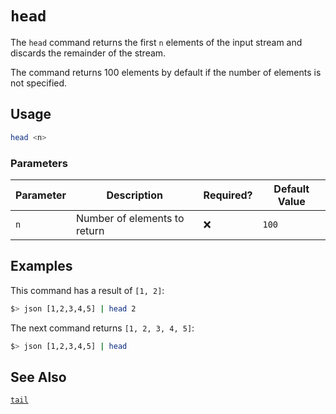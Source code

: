 # `head`

The `head` command returns the first `n` elements of the input stream and discards the remainder of the stream.

The command returns 100 elements by default if the number of elements is not specified.

## Usage

```bash
head <n>
```

### Parameters

| Parameter | Description                  | Required? | Default Value |
| --------- | ---------------------------- | --------- | ------------- |
| `n`       | Number of elements to return | ❌        | `100`         |

## Examples

This command has a result of `[1, 2]`:

```bash
$> json [1,2,3,4,5] | head 2
```

The next command returns `[1, 2, 3, 4, 5]`:

```bash
$> json [1,2,3,4,5] | head
```

## See Also

[`tail`](./tail.md)
